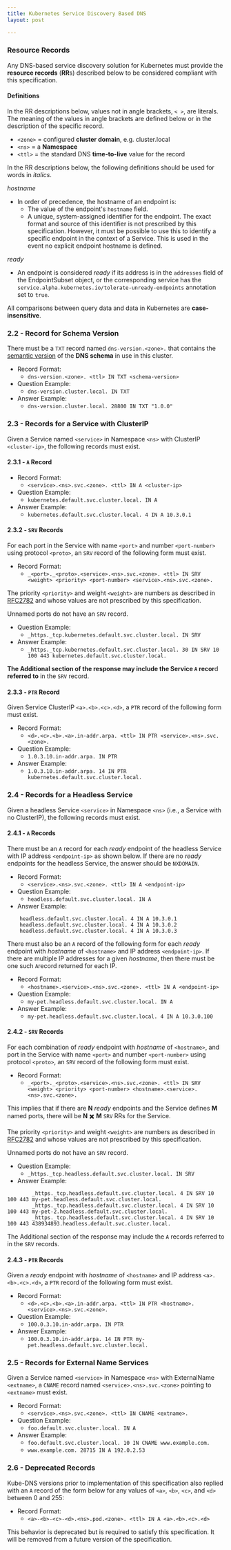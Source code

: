 ```yaml
---
title: Kubernetes Service Discovery Based DNS
layout: post

---
```


### Resource Records

Any DNS-based service discovery solution for Kubernetes must provide the **resource records** (**RR**s) described below to be considered compliant with this specification.



#### Definitions

In the RR descriptions below, values not in angle brackets, `< >`, are literals. The meaning of the values in angle brackets are defined below or in the description of the specific record.

- `<zone>` = configured **cluster domain**, e.g. cluster.local
- `<ns>` = a **Namespace**
- `<ttl>` = the standard DNS **time-to-live** value for the record

In the RR descriptions below, the following definitions should be used for words in *italics*.

*hostname*

- In order of precedence, the hostname  of an endpoint is:
  - The value of the endpoint's `hostname` field.
  - A unique, system-assigned identifier for the endpoint. The exact format and source of this identifier is not prescribed by this specification. However, it must be possible to use this to identify a specific endpoint in the context of a Service. This is used in the event no explicit endpoint hostname is defined.

*ready*

- An endpoint is considered *ready* if its address is in the `addresses` field of the EndpointSubset object, or the corresponding service has the `service.alpha.kubernetes.io/tolerate-unready-endpoints` annotation set to `true`.

All comparisons between query data and data in Kubernetes are **case-insensitive**.

 

### 2.2 - Record for Schema Version

There must be a `TXT` record named `dns-version.<zone>.` that contains the [semantic version](http://semver.org/) of the **DNS schema** in use in this cluster.

- Record Format:
  - `dns-version.<zone>. <ttl> IN TXT <schema-version>`
- Question Example:
  - `dns-version.cluster.local. IN TXT`
- Answer Example:
  - `dns-version.cluster.local. 28800 IN TXT "1.0.0"`

### 2.3 - Records for a Service with ClusterIP

Given a Service named `<service>` in Namespace `<ns>` with ClusterIP `<cluster-ip>`, the following records must exist.

#### 2.3.1 - `A` Record

- Record Format:
  - `<service>.<ns>.svc.<zone>. <ttl> IN A <cluster-ip>`
- Question Example:
  - `kubernetes.default.svc.cluster.local. IN A`
- Answer Example:
  - `kubernetes.default.svc.cluster.local. 4 IN A 10.3.0.1`

#### 2.3.2 - `SRV` Records

For each port in the Service with name `<port>` and number `<port-number>` using protocol `<proto>`, an `SRV` record of the following form must exist.

- Record Format:
  - `_<port>._<proto>.<service>.<ns>.svc.<zone>. <ttl> IN SRV <weight> <priority> <port-number> <service>.<ns>.svc.<zone>.`

The priority `<priority>` and weight `<weight>` are numbers as described in [RFC2782](https://tools.ietf.org/html/rfc2782) and whose values are not prescribed by this specification.

Unnamed ports do not have an `SRV` record.

- Question Example:
  - `_https._tcp.kubernetes.default.svc.cluster.local. IN SRV`
- Answer Example:
  - `_https._tcp.kubernetes.default.svc.cluster.local. 30 IN SRV 10 100 443 kubernetes.default.svc.cluster.local.`

**The Additional section of the response may include the Service `A` recor**d **referred to** in the `SRV` record.

#### 2.3.3 - `PTR` Record

Given Service ClusterIP `<a>.<b>.<c>.<d>`, a `PTR` record of the following form must exist.

- Record Format:
  - `<d>.<c>.<b>.<a>.in-addr.arpa. <ttl> IN PTR <service>.<ns>.svc.<zone>.`
- Question Example:
  - `1.0.3.10.in-addr.arpa. IN PTR`
- Answer Example:
  - `1.0.3.10.in-addr.arpa. 14 IN PTR kubernetes.default.svc.cluster.local.`

### 2.4 - Records for a Headless Service

Given a headless Service `<service>` in Namespace `<ns>` (i.e., a Service with no ClusterIP), the following records must exist.

#### 2.4.1 - `A` Records

There must be an `A` record for each *ready* endpoint of the headless Service with IP address `<endpoint-ip>` as shown below. If there are no *ready* endpoints for the headless Service, the answer should be `NXDOMAIN`.

- Record Format:
  - `<service>.<ns>.svc.<zone>. <ttl> IN A <endpoint-ip>`
- Question Example:
  - `headless.default.svc.cluster.local. IN A`
- Answer Example:

```
    headless.default.svc.cluster.local. 4 IN A 10.3.0.1
    headless.default.svc.cluster.local. 4 IN A 10.3.0.2
    headless.default.svc.cluster.local. 4 IN A 10.3.0.3
```

There must also be an `A` record of the following form for each *ready* endpoint with *hostname* of `<hostname>` and IP address `<endpoint-ip>`. If there are multiple IP addresses for a given *hostname*, then there must be one such `A`record returned for each IP.

- Record Format:
  - `<hostname>.<service>.<ns>.svc.<zone>. <ttl> IN A <endpoint-ip>`
- Question Example:
  - `my-pet.headless.default.svc.cluster.local. IN A`
- Answer Example:
  - `my-pet.headless.default.svc.cluster.local. 4 IN A 10.3.0.100`

#### 2.4.2 - `SRV` Records

For each combination of *ready* endpoint with *hostname* of `<hostname>`, and port in the Service with name `<port>` and number `<port-number>` using protocol `<proto>`, an `SRV` record of the following form must exist.

- Record Format:
  - `_<port>._<proto>.<service>.<ns>.svc.<zone>. <ttl> IN SRV <weight> <priority> <port-number> <hostname>.<service>.<ns>.svc.<zone>.`

This implies that if there are **N** *ready* endpoints and the Service defines **M** named ports, there will be **N** ✖️ **M** `SRV` RRs for the Service.

The priority `<priority>` and weight `<weight>` are numbers as described in [RFC2782](https://tools.ietf.org/html/rfc2782) and whose values are not prescribed by this specification.

Unnamed ports do not have an `SRV` record.

- Question Example:
  - `_https._tcp.headless.default.svc.cluster.local. IN SRV`
- Answer Example:

```
        _https._tcp.headless.default.svc.cluster.local. 4 IN SRV 10 100 443 my-pet.headless.default.svc.cluster.local.
        _https._tcp.headless.default.svc.cluster.local. 4 IN SRV 10 100 443 my-pet-2.headless.default.svc.cluster.local.
        _https._tcp.headless.default.svc.cluster.local. 4 IN SRV 10 100 443 438934893.headless.default.svc.cluster.local.
```

The Additional section of the response may include the `A` records referred to in the `SRV` records.

#### 2.4.3 - `PTR` Records

Given a *ready* endpoint with *hostname* of `<hostname>` and IP address `<a>.<b>.<c>.<d>`, a `PTR` record of the following form must exist.

- Record Format:
  - `<d>.<c>.<b>.<a>.in-addr.arpa. <ttl> IN PTR <hostname>.<service>.<ns>.svc.<zone>.`
- Question Example:
  - `100.0.3.10.in-addr.arpa. IN PTR`
- Answer Example:
  - `100.0.3.10.in-addr.arpa. 14 IN PTR my-pet.headless.default.svc.cluster.local.`

### 2.5 - Records for External Name Services

Given a Service named `<service>` in Namespace `<ns>` with ExternalName `<extname>`, a `CNAME` record named `<service>.<ns>.svc.<zone>` pointing to `<extname>` must exist.

- Record Format:
  - `<service>.<ns>.svc.<zone>. <ttl> IN CNAME <extname>.`
- Question Example:
  - `foo.default.svc.cluster.local. IN A`
- Answer Example:
  - `foo.default.svc.cluster.local. 10 IN CNAME www.example.com.`
  - `www.example.com. 28715 IN A 192.0.2.53`

### 2.6 - Deprecated Records

Kube-DNS versions prior to implementation of this specification also replied with an `A` record of the form below for any values of `<a>`, `<b>`, `<c>`, and `<d>` between 0 and 255:

- Record Format:
  - `<a>-<b>-<c>-<d>.<ns>.pod.<zone>. <ttl> IN A <a>.<b>.<c>.<d>`

This behavior is deprecated but is required to satisfy this specification. It will be removed from a future version of the specification.

## 







